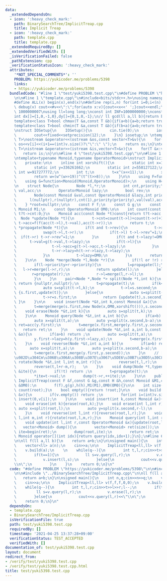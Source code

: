 ```yaml
---
data:
  _extendedDependsOn:
  - icon: ':heavy_check_mark:'
    path: BinarySearchTree/ImplicitTreap.cpp
    title: Implicit Treap
  - icon: ':heavy_check_mark:'
    path: template.cpp
    title: template.cpp
  _extendedRequiredBy: []
  _extendedVerifiedWith: []
  _isVerificationFailed: false
  _pathExtension: cpp
  _verificationStatusIcon: ':heavy_check_mark:'
  attributes:
    '*NOT_SPECIAL_COMMENTS*': ''
    PROBLEM: https://yukicoder.me/problems/5398
    links:
    - https://yukicoder.me/problems/5398
  bundledCode: "#line 1 \"test/yuki5398.test.cpp\"\n#define PROBLEM \"https://yukicoder.me/problems/5398\"\
    \n\n#line 1 \"template.cpp\"\n#include<bits/stdc++.h>\nusing namespace std;\n\
    #define ALL(x) begin(x),end(x)\n#define rep(i,n) for(int i=0;i<(n);i++)\n#define\
    \ debug(v) cout<<#v<<\":\";for(auto x:v){cout<<x<<' ';}cout<<endl;\n#define mod\
    \ 1000000007\nusing ll=long long;\nconst int INF=1000000000;\nconst ll LINF=1001002003004005006ll;\n\
    int dx[]={1,0,-1,0},dy[]={0,1,0,-1};\n// ll gcd(ll a,ll b){return b?gcd(b,a%b):a;}\n\
    template<class T>bool chmax(T &a,const T &b){if(a<b){a=b;return true;}return false;}\n\
    template<class T>bool chmin(T &a,const T &b){if(b<a){a=b;return true;}return false;}\n\
    \nstruct IOSetup{\n    IOSetup(){\n        cin.tie(0);\n        ios::sync_with_stdio(0);\n\
    \        cout<<fixed<<setprecision(12);\n    }\n} iosetup;\n \ntemplate<typename\
    \ T>\nostream &operator<<(ostream &os,const vector<T>&v){\n    for(int i=0;i<(int)v.size();i++)\
    \ os<<v[i]<<(i+1==(int)v.size()?\"\":\" \");\n    return os;\n}\ntemplate<typename\
    \ T>\nistream &operator>>(istream &is,vector<T>&v){\n    for(T &x:v)is>>x;\n \
    \   return is;\n}\n\n#line 4 \"test/yuki5398.test.cpp\"\n\n#line 1 \"BinarySearchTree/ImplicitTreap.cpp\"\
    \ntemplate<typename Monoid,typename OperatorMonoid>\nstruct ImplicitTreap{\n\n\
    \    private:\n\n    inline int xorshift(){\n        static int x=122312555;\n\
    \        static int y=336261662;\n        static int z=558127122;\n        static\
    \ int w=917277772;\n        int t;\n        t=x^(x<<11);\n        x=y;y=z;z=w;\n\
    \        return w=(w^(w>>19))^(t^(t>>8));\n    }\n\n    using F=function<Monoid(Monoid,Monoid)>;\n\
    \    using G=function<Monoid(Monoid,OperatorMonoid)>;\n    using H=function<OperatorMonoid(OperatorMonoid,OperatorMonoid)>;\n\
    \n    struct Node{\n        Node *l,*r;\n        int cnt,priority;\n        Monoid\
    \ val,acc;\n        OperatorMonoid lazy;\n        bool rev;\n        Node()=default;\n\
    \        Node(const Monoid &val,const OperatorMonoid &lazy,int priority):\n  \
    \      l(nullptr),r(nullptr),cnt(1),priority(priority),val(val),acc(val),lazy(lazy),rev(false){}\n\
    \    } *root=nullptr;\n\n    const F f;\n    const G g;\n    const H h;\n    const\
    \ Monoid M1;\n    const OperatorMonoid OM0;\n\n    int count(const Node *t)const{return\
    \ t?t->cnt:0;}\n    Monoid acc(const Node *t)const{return t?t->acc:M1;}\n\n  \
    \  Node *update(Node *t){\n        t->cnt=count(t->l)+count(t->r)+1;\n       \
    \ t->acc=f(f(acc(t->l),t->val),acc(t->r));\n        return t;\n    }\n    Node\
    \ *propagate(Node *t){\n        if(t and t->rev){\n            t->rev=false;\n\
    \            swap(t->l,t->r);\n            if(t->l) t->l->rev^=1;\n          \
    \  if(t->r) t->r->rev^=1;\n        }\n        if(t and t->lazy!=OM0){\n      \
    \      t->val=g(t->val,t->lazy);\n            if(t->l){\n                t->l->lazy=h(t->l->lazy,t->lazy);\n\
    \                t->l->acc=g(t->l->acc,t->lazy);\n            }\n            if(t->r){\n\
    \                t->r->lazy=h(t->r->lazy,t->lazy);\n                t->r->acc=g(t->r->acc,t->lazy);\n\
    \            }\n            t->lazy=OM0;\n        }\n        return update(t);\n\
    \    }\n\n    Node *merge(Node *l,Node *r){\n        if(!l or !r) return l?l:r;\n\
    \        if(l->priority>r->priority){\n            l=propagate(l);\n         \
    \   l->r=merge(l->r,r);\n            return update(l);\n        }else{\n     \
    \       r=propagate(r);\n            r->l=merge(l,r->l);\n            return update(r);\n\
    \        }\n    }\n    pair<Node *,Node *> split(Node *t,int k){\n        if(!t)\
    \ return {nullptr,nullptr};\n        t=propagate(t);\n        if(k<=count(t->l)){\n\
    \            auto s=split(t->l,k);\n            t->l=s.second;\n            return\
    \ {s.first,update(t)};\n        }else{\n            auto s=split(t->r,k-count(t->l)-1);\n\
    \            t->r=s.first;\n            return {update(t),s.second};\n       \
    \ }\n    }\n\n    void insert(Node *&t,int k,const Monoid &x){\n        auto s=split(t,k);\n\
    \        t=merge(merge(s.first,new Node(x,OM0,xorshift())),s.second);\n    }\n\
    \    void erase(Node *&t,int k){\n        auto s=split(t,k);\n        t=merge(s.first,split(s.second,1).second);\n\
    \    }\n\n    Monoid query(Node *&t,int a,int b){\n        if(a>b) return M1;\n\
    \        auto x=split(t,a);\n        auto y=split(x.second,b-a);\n        auto\
    \ ret=acc(y.first);\n        t=merge(x.first,merge(y.first,y.second));\n     \
    \   return ret;\n    }\n    void update(Node *&t,int a,int b,const OperatorMonoid\
    \ &o){\n        if(a>b) return ;\n        auto x=split(t,a);\n        auto y=split(x.second,b-a);\n\
    \        y.first->lazy=h(y.first->lazy,o);\n        t=merge(x.first,merge(propagate(y.first),y.second));\n\
    \    }\n    void reverse(Node *&t,int a,int b){\n        if(a>b) return ;\n  \
    \      auto x=split(t,a);\n        auto y=split(x.second,b-a);\n        y.first->rev^=1;\n\
    \        t=merge(x.first,merge(y.first,y.second));\n    }\n    // [l,r)\u306E\u5148\
    \u982D\u304Cm\u306B\u306A\u308B\u307E\u3067\u5DE6\u30B7\u30D5\u30C8\n    void\
    \ rotate(Node *&t,int l,int m,int r){\n        reverse(t,l,r);\n        reverse(t,l,l+r-m);\n\
    \        reverse(t,l+r-m,r);   \n    }\n    void dump(Node *t,typename vector<Monoid>::iterator\
    \ &ite){\n        if(!t) return ;\n        t=propagate(t);\n        dump(t->l,ite);\n\
    \        *ite=t->val;\n        dump(t->r,++ite);\n    }\n\n    public:\n\n   \
    \ ImplicitTreap(const F &f,const G &g,const H &h,const Monoid &M1,const OperatorMonoid\
    \ &OM0):\n        f(f),g(g),h(h),M1(M1),OM0(OM0){}\n\n    int size()const{return\
    \ count(root);}\n    bool empty(){return !root;}\n\n    void build(const vector<Monoid>\
    \ &v){\n        if(v.empty()) return ;\n        for(int i=(int)v.size()-1;i>=0;i--)\
    \ insert(0,v[i]);\n    }\n\n    void insert(int k,const Monoid &x){insert(root,k,x);}\n\
    \    void erase(int k){erase(root,k);}\n    void erase(int l,int r){\n       \
    \ auto x=split(root,l);\n        auto y=split(x.second,r-l);\n        root=merge(x.first,y.second);\n\
    \    }\n    void reverse(int l,int r){reverse(root,l,r);}\n    void rotate(int\
    \ l,int m,int r){rotate(root,l,m,r);}\n    Monoid query(int l,int r){return query(root,l,r);}\n\
    \    void update(int l,int r,const OperatorMonoid &x){update(root,l,r,x);}\n \
    \   vector<Monoid> dump(){\n        vector<Monoid> ret(size());\n        auto\
    \ ite=begin(ret);\n        dump(root,ite);\n        return ret;\n    }\n\n   \
    \ Monoid operator[](int idx){return query(idx,idx+1);}\n};\n#line 6 \"test/yuki5398.test.cpp\"\
    \n\nll f(ll a,ll b){\n    return a+b;\n}\n\nsigned main(){\n    int n,q;cin>>n>>q;\n\
    \    vector<ll> a(n);\n    cin>>a;\n\n    ImplicitTreap<ll,ll> v(f,f,f,0,0);\n\
    \    v.build(a);\n    \n    while(q--){\n        int t,l,r;cin>>t>>l>>r;l--;\n\
    \        if(t==1){\n            ll s=v.query(l,r);\n            v.erase(l,r);\n\
    \            v.insert(l,s);\n        }else{\n            cout<<v.query(l,r)<<\"\
    \\n\";\n        }\n    }\n    return 0;\n}\n"
  code: "#define PROBLEM \"https://yukicoder.me/problems/5398\"\n\n#include \"../template.cpp\"\
    \n\n#include \"../BinarySearchTree/ImplicitTreap.cpp\"\n\nll f(ll a,ll b){\n \
    \   return a+b;\n}\n\nsigned main(){\n    int n,q;cin>>n>>q;\n    vector<ll> a(n);\n\
    \    cin>>a;\n\n    ImplicitTreap<ll,ll> v(f,f,f,0,0);\n    v.build(a);\n    \n\
    \    while(q--){\n        int t,l,r;cin>>t>>l>>r;l--;\n        if(t==1){\n   \
    \         ll s=v.query(l,r);\n            v.erase(l,r);\n            v.insert(l,s);\n\
    \        }else{\n            cout<<v.query(l,r)<<\"\\n\";\n        }\n    }\n\
    \    return 0;\n}\n"
  dependsOn:
  - template.cpp
  - BinarySearchTree/ImplicitTreap.cpp
  isVerificationFile: true
  path: test/yuki5398.test.cpp
  requiredBy: []
  timestamp: '2021-04-25 13:37:28+09:00'
  verificationStatus: TEST_ACCEPTED
  verifiedWith: []
documentation_of: test/yuki5398.test.cpp
layout: document
redirect_from:
- /verify/test/yuki5398.test.cpp
- /verify/test/yuki5398.test.cpp.html
title: test/yuki5398.test.cpp
---
```


